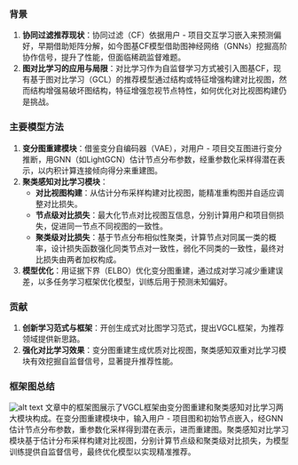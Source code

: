 ### 背景
1. **协同过滤推荐现状**：协同过滤（CF）依据用户 - 项目交互学习嵌入来预测偏好，早期借助矩阵分解，如今图基CF模型借助图神经网络（GNNs）挖掘高阶协作信号，提升了性能，但面临稀疏监督难题。
2. **图对比学习的应用与局限**：对比学习作为自监督学习方式被引入图基CF，现有基于图对比学习（GCL）的推荐模型通过结构或特征增强构建对比视图，然而结构增强易破坏图结构，特征增强忽视节点特性，如何优化对比视图构建仍是挑战。

### 主要模型方法
1. **变分图重建模块**：借鉴变分自编码器（VAE），对用户 - 项目交互图进行变分推断，用GNN（如LightGCN）估计节点分布参数，经重参数化采样得潜在表示，以内积计算连接倾向得分来重建图。
2. **聚类感知对比学习模块**：
    - **对比视图构建**：从估计分布采样构建对比视图，能精准重构图并自适应调整对比损失。
    - **节点级对比损失**：最大化节点对比视图互信息，分别计算用户和项目侧损失，促进同一节点不同视图的一致性。
    - **聚类级对比损失**：基于节点分布相似性聚类，计算节点对同属一类的概率，设计损失函数强化同类节点对一致性，弱化不同类的一致性，最终对比损失由两者加权构成。
3. **模型优化**：用证据下界（ELBO）优化变分图重建，通过成对学习减少重建误差，以多任务学习框架优化模型，训练后用于预测未知偏好。

### 贡献
1. **创新学习范式与框架**：开创生成式对比图学习范式，提出VGCL框架，为推荐领域提供新思路。
2. **强化对比学习效果**：变分图重建生成优质对比视图，聚类感知双重对比学习模块有效挖掘自监督信号，显著提升推荐性能。

### 框架图总结
![alt text](../../assets/4.png)
文章中的框架图展示了VGCL框架由变分图重建和聚类感知对比学习两大模块构成。在变分图重建模块中，输入用户 - 项目图和初始节点嵌入，经GNN估计节点分布参数，重参数化采样得到潜在表示，进而重建图。聚类感知对比学习模块基于估计分布采样构建对比视图，分别计算节点级和聚类级对比损失，为模型训练提供自监督信号，最终优化模型以实现精准推荐。 